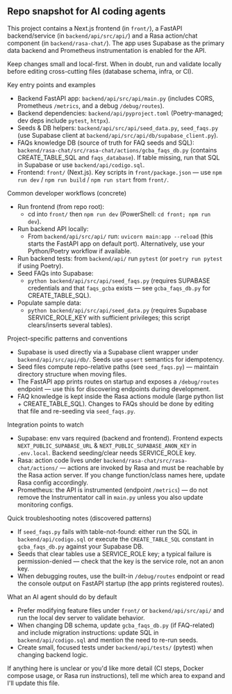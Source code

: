 ## Repo snapshot for AI coding agents

This project contains a Next.js frontend (in `front/`), a FastAPI backend/service (in `backend/api/src/api/`) and a Rasa action/chat component (in `backend/rasa-chat/`). The app uses Supabase as the primary data backend and Prometheus instrumentation is enabled for the API.

Keep changes small and local-first. When in doubt, run and validate locally before editing cross-cutting files (database schema, infra, or CI).

Key entry points and examples
- Backend FastAPI app: `backend/api/src/api/main.py` (includes CORS, Prometheus `/metrics`, and a debug `/debug/routes`).
- Backend dependencies: `backend/api/pyproject.toml` (Poetry-managed; dev deps include `pytest`, `httpx`).
- Seeds & DB helpers: `backend/api/src/api/seed_data.py`, `seed_faqs.py` (use Supabase client at `backend/api/src/api/db/supabase_client.py`).
- FAQs knowledge DB (source of truth for FAQ seeds and SQL): `backend/rasa-chat/src/rasa-chat/actions/gcba_faqs_db.py` (contains CREATE_TABLE_SQL and `faqs_database`). If table missing, run that SQL in Supabase or use `backend/api/codigo.sql`.
- Frontend: `front/` (Next.js). Key scripts in `front/package.json` — use `npm run dev` / `npm run build` / `npm run start` from `front/`.

Common developer workflows (concrete)
- Run frontend (from repo root):
  - cd into `front/` then `npm run dev` (PowerShell: `cd front; npm run dev`).
- Run backend API locally:
  - From `backend/api/src/api/` run: `uvicorn main:app --reload` (this starts the FastAPI app on default port). Alternatively, use your Python/Poetry workflow if available.
- Run backend tests: from `backend/api/` run `pytest` (or `poetry run pytest` if using Poetry).
- Seed FAQs into Supabase:
  - `python backend/api/src/api/seed_faqs.py` (requires SUPABASE credentials and that `faqs_gcba` exists — see `gcba_faqs_db.py` for CREATE_TABLE_SQL).
- Populate sample data:
  - `python backend/api/src/api/seed_data.py` (requires Supabase SERVICE_ROLE_KEY with sufficient privileges; this script clears/inserts several tables).

Project-specific patterns and conventions
- Supabase is used directly via a Supabase client wrapper under `backend/api/src/api/db/`. Seeds use `upsert` semantics for idempotency.
- Seed files compute repo-relative paths (see `seed_faqs.py`) — maintain directory structure when moving files.
- The FastAPI app prints routes on startup and exposes a `/debug/routes` endpoint — use this for discovering endpoints during development.
- FAQ knowledge is kept inside the Rasa actions module (large python list + CREATE_TABLE_SQL). Changes to FAQs should be done by editing that file and re-seeding via `seed_faqs.py`.

Integration points to watch
- Supabase: env vars required (backend and frontend). Frontend expects `NEXT_PUBLIC_SUPABASE_URL` & `NEXT_PUBLIC_SUPABASE_ANON_KEY` in `.env.local`. Backend seeding/clear needs SERVICE_ROLE key.
- Rasa: action code lives under `backend/rasa-chat/src/rasa-chat/actions/` — actions are invoked by Rasa and must be reachable by the Rasa action server. If you change function/class names here, update Rasa config accordingly.
- Prometheus: the API is instrumented (endpoint `/metrics`) — do not remove the Instrumentator call in `main.py` unless you also update monitoring configs.

Quick troubleshooting notes (discovered patterns)
- If `seed_faqs.py` fails with table-not-found: either run the SQL in `backend/api/codigo.sql` or execute the `CREATE_TABLE_SQL` constant in `gcba_faqs_db.py` against your Supabase DB.
- Seeds that clear tables use a SERVICE_ROLE key; a typical failure is permission-denied — check that the key is the service role, not an anon key.
- When debugging routes, use the built-in `/debug/routes` endpoint or read the console output on FastAPI startup (the app prints registered routes).

What an AI agent should do by default
- Prefer modifying feature files under `front/` or `backend/api/src/api/` and run the local dev server to validate behavior.
- When changing DB schema, update `gcba_faqs_db.py` (if FAQ-related) and include migration instructions: update SQL in `backend/api/codigo.sql` and mention the need to re-run seeds.
- Create small, focused tests under `backend/api/tests/` (pytest) when changing backend logic.

If anything here is unclear or you'd like more detail (CI steps, Docker compose usage, or Rasa run instructions), tell me which area to expand and I'll update this file.
